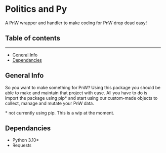 # Politics and Py
A PnW wrapper and handler to make coding for PnW drop dead easy!

## Table of contents

---

* [General Info](#general-info)
* [Dependancies](#dependancies)


## General Info

So you want to make something for PnW? Using this package you should be able to make and maintain that project with ease. All you have to do is import the package using pip* and start using our custom-made objects to collect, manage and mutate your PnW data.

\* not currently using pip. This is a wip at the moment.

## Dependancies
* Python 3.10*
* Requests

<!-- yet to be tested on earlier verions. Needs to be made as backward compatible as possible -->
